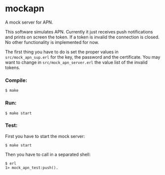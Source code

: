 mockapn
=======

A mock server for APN.

This software simulates APN. Currently it just receives push notifications and prints on screen the token. 
If a token is invalid the connection is closed. No other functionality is implemented for now.

The first thing you have to do is set the proper values in `src/mock_apn_sup.erl` for the key, the password and the certificate.
You may want to change in `src/mock_apn_server.erl` the value list of the invalid tokens. 

### Compile:

    $ make

### Run:

    $ make start

### Test:

First you have to start the mock server:

    $ make start

Then you have to call in a separated shell:

    $ erl
    1> mock_apn_test:push().
